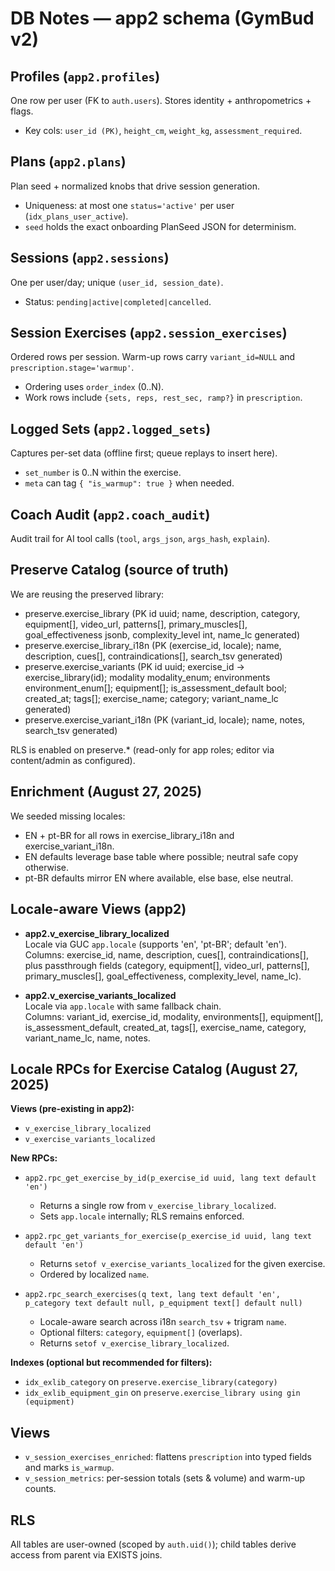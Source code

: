# DB Notes — app2 schema (GymBud v2)

## Profiles (`app2.profiles`)
One row per user (FK to `auth.users`). Stores identity + anthropometrics + flags.
- Key cols: `user_id (PK)`, `height_cm`, `weight_kg`, `assessment_required`.

## Plans (`app2.plans`)
Plan seed + normalized knobs that drive session generation.
- Uniqueness: at most one `status='active'` per user (`idx_plans_user_active`).
- `seed` holds the exact onboarding PlanSeed JSON for determinism.

## Sessions (`app2.sessions`)
One per user/day; unique `(user_id, session_date)`.
- Status: `pending|active|completed|cancelled`.

## Session Exercises (`app2.session_exercises`)
Ordered rows per session. Warm-up rows carry `variant_id=NULL` and `prescription.stage='warmup'`.
- Ordering uses `order_index` (0..N).
- Work rows include `{sets, reps, rest_sec, ramp?}` in `prescription`.

## Logged Sets (`app2.logged_sets`)
Captures per-set data (offline first; queue replays to insert here).
- `set_number` is 0..N within the exercise.
- `meta` can tag `{ "is_warmup": true }` when needed.

## Coach Audit (`app2.coach_audit`)
Audit trail for AI tool calls (`tool`, `args_json`, `args_hash`, `explain`).

## Preserve Catalog (source of truth)
We are reusing the preserved library:
- preserve.exercise_library (PK id uuid; name, description, category, equipment[], video_url, patterns[], primary_muscles[], goal_effectiveness jsonb, complexity_level int, name_lc generated)
- preserve.exercise_library_i18n (PK (exercise_id, locale); name, description, cues[], contraindications[], search_tsv generated)
- preserve.exercise_variants (PK id uuid; exercise_id → exercise_library(id); modality modality_enum; environments environment_enum[]; equipment[]; is_assessment_default bool; created_at; tags[]; exercise_name; category; variant_name_lc generated)
- preserve.exercise_variant_i18n (PK (variant_id, locale); name, notes, search_tsv generated)

RLS is enabled on preserve.* (read-only for app roles; editor via content/admin as configured).

## Enrichment (August 27, 2025)
We seeded missing locales:
- EN + pt-BR for all rows in exercise_library_i18n and exercise_variant_i18n.
- EN defaults leverage base table where possible; neutral safe copy otherwise.
- pt-BR defaults mirror EN where available, else base, else neutral.

## Locale-aware Views (app2)
- **app2.v_exercise_library_localized**  
  Locale via GUC `app.locale` (supports 'en', 'pt-BR'; default 'en').  
  Columns: exercise_id, name, description, cues[], contraindications[], plus passthrough fields (category, equipment[], video_url, patterns[], primary_muscles[], goal_effectiveness, complexity_level, name_lc).

- **app2.v_exercise_variants_localized**  
  Locale via `app.locale` with same fallback chain.  
  Columns: variant_id, exercise_id, modality, environments[], equipment[], is_assessment_default, created_at, tags[], exercise_name, category, variant_name_lc, name, notes.

## Locale RPCs for Exercise Catalog (August 27, 2025)

**Views (pre-existing in app2):**
- `v_exercise_library_localized`
- `v_exercise_variants_localized`

**New RPCs:**
- `app2.rpc_get_exercise_by_id(p_exercise_id uuid, lang text default 'en')`
  - Returns a single row from `v_exercise_library_localized`.
  - Sets `app.locale` internally; RLS remains enforced.

- `app2.rpc_get_variants_for_exercise(p_exercise_id uuid, lang text default 'en')`
  - Returns `setof v_exercise_variants_localized` for the given exercise.
  - Ordered by localized `name`.

- `app2.rpc_search_exercises(q text, lang text default 'en', p_category text default null, p_equipment text[] default null)`
  - Locale-aware search across i18n `search_tsv` + trigram `name`.
  - Optional filters: `category`, `equipment[]` (overlaps).
  - Returns `setof v_exercise_library_localized`.

**Indexes (optional but recommended for filters):**
- `idx_exlib_category` on `preserve.exercise_library(category)`
- `idx_exlib_equipment_gin` on `preserve.exercise_library using gin (equipment)`

## Views
- `v_session_exercises_enriched`: flattens `prescription` into typed fields and marks `is_warmup`.
- `v_session_metrics`: per-session totals (sets & volume) and warm-up counts.

## RLS
All tables are user-owned (scoped by `auth.uid()`); child tables derive access from parent via EXISTS joins.
